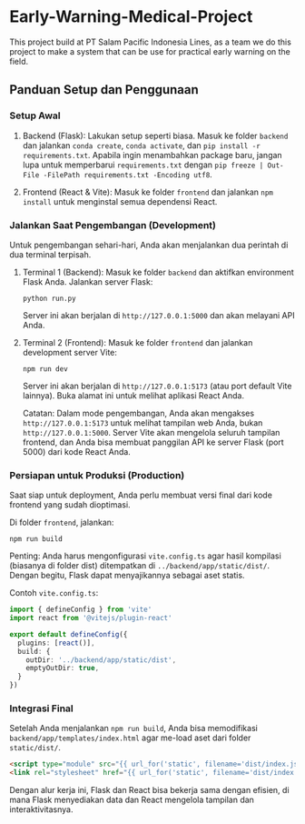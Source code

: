# Early-Warning-Medical-Project
This project build at PT Salam Pacific Indonesia Lines, as a team we do this project to make a system that can be use for practical early warning on the field.

## Panduan Setup dan Penggunaan

### Setup Awal
1. Backend (Flask): Lakukan setup seperti biasa. Masuk ke folder `backend` dan jalankan `conda create`, `conda activate`, dan `pip install -r requirements.txt`. Apabila ingin menambahkan package baru, jangan lupa untuk memperbarui `requirements.txt` dengan `pip freeze | Out-File -FilePath requirements.txt -Encoding utf8`.

2. Frontend (React & Vite): Masuk ke folder `frontend` dan jalankan `npm install` untuk menginstal semua dependensi React.

### Jalankan Saat Pengembangan (Development)
Untuk pengembangan sehari-hari, Anda akan menjalankan dua perintah di dua terminal terpisah.

1. Terminal 1 (Backend): Masuk ke folder `backend` dan aktifkan environment Flask Anda. Jalankan server Flask:
    ```
    python run.py
    ```
    Server ini akan berjalan di `http://127.0.0.1:5000` dan akan melayani API Anda.

2. Terminal 2 (Frontend): Masuk ke folder `frontend` dan jalankan development server Vite:
    ```
    npm run dev
    ```
    Server ini akan berjalan di `http://127.0.0.1:5173` (atau port default Vite lainnya). Buka alamat ini untuk melihat aplikasi React Anda.

    Catatan: Dalam mode pengembangan, Anda akan mengakses `http://127.0.0.1:5173` untuk melihat tampilan web Anda, bukan `http://127.0.0.1:5000`. Server Vite akan mengelola seluruh tampilan frontend, dan Anda bisa membuat panggilan API ke server Flask (port 5000) dari kode React Anda.

### Persiapan untuk Produksi (Production)
Saat siap untuk deployment, Anda perlu membuat versi final dari kode frontend yang sudah dioptimasi.

Di folder `frontend`, jalankan:

```
npm run build
```
Penting: Anda harus mengonfigurasi `vite.config.ts` agar hasil kompilasi (biasanya di folder dist) ditempatkan di `../backend/app/static/dist/`. Dengan begitu, Flask dapat menyajikannya sebagai aset statis.

Contoh `vite.config.ts`:
```typescript
import { defineConfig } from 'vite'
import react from '@vitejs/plugin-react'

export default defineConfig({
  plugins: [react()],
  build: {
    outDir: '../backend/app/static/dist',
    emptyOutDir: true,
  }
})
```
### Integrasi Final
Setelah Anda menjalankan `npm run build`, Anda bisa memodifikasi `backend/app/templates/index.html` agar me-load aset dari folder `static/dist/`.

```html
<script type="module" src="{{ url_for('static', filename='dist/index.js') }}"></script>
<link rel="stylesheet" href="{{ url_for('static', filename='dist/index.css') }}">
```
Dengan alur kerja ini, Flask dan React bisa bekerja sama dengan efisien, di mana Flask menyediakan data dan React mengelola tampilan dan interaktivitasnya.